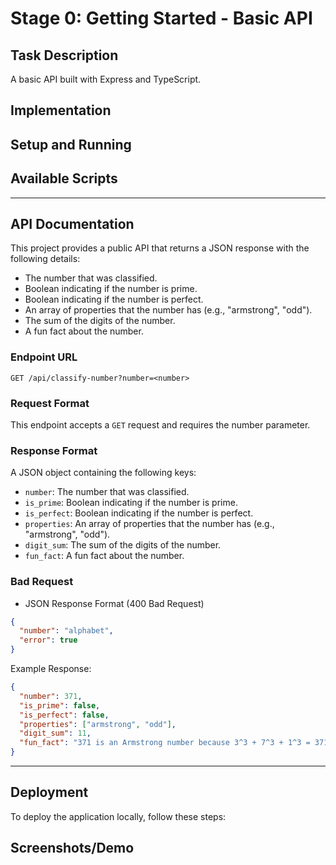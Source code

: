 # Stage 0: Getting Started - Basic API

## Task Description

A basic API built with Express and TypeScript.

## Implementation

## Setup and Running

## Available Scripts

---

## API Documentation

This project provides a public API that returns a JSON response with the following details:

- The number that was classified.
- Boolean indicating if the number is prime.
- Boolean indicating if the number is perfect.
- An array of properties that the number has (e.g., "armstrong", "odd").
- The sum of the digits of the number.
- A fun fact about the number.

### Endpoint URL

`GET /api/classify-number?number=<number>`

### Request Format

This endpoint accepts a `GET` request and requires the number parameter.

### Response Format

A JSON object containing the following keys:

- `number`: The number that was classified.
- `is_prime`: Boolean indicating if the number is prime.
- `is_perfect`: Boolean indicating if the number is perfect.
- `properties`: An array of properties that the number has (e.g., "armstrong", "odd").
- `digit_sum`: The sum of the digits of the number.
- `fun_fact`: A fun fact about the number.

### Bad Request

- JSON Response Format (400 Bad Request)

```json
{
  "number": "alphabet",
  "error": true
}
```

Example Response:

```json
{
  "number": 371,
  "is_prime": false,
  "is_perfect": false,
  "properties": ["armstrong", "odd"],
  "digit_sum": 11,
  "fun_fact": "371 is an Armstrong number because 3^3 + 7^3 + 1^3 = 371"
}
```

---

## Deployment

To deploy the application locally, follow these steps:

## Screenshots/Demo
